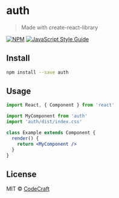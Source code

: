 # auth

> Made with create-react-library

[![NPM](https://img.shields.io/npm/v/auth.svg)](https://www.npmjs.com/package/auth) [![JavaScript Style Guide](https://img.shields.io/badge/code_style-standard-brightgreen.svg)](https://standardjs.com)

## Install

```bash
npm install --save auth
```

## Usage

```jsx
import React, { Component } from 'react'

import MyComponent from 'auth'
import 'auth/dist/index.css'

class Example extends Component {
  render() {
    return <MyComponent />
  }
}
```

## License

MIT © [CodeCraft](https://github.com/CodeCraft)
